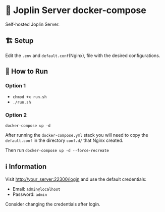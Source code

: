 # 📝 Joplin Server docker-compose
Self-hosted Joplin Server.

## 🏗️ Setup
Edit the `.env` and `default.conf`(Nginx), file with the desired configurations.

## 🚀 How to Run
### Option 1
* `chmod +x run.sh`
* `./run.sh`

### Option 2 
`docker-compose up -d`

After running the `docker-compose.yml` stack you will need to copy the `default.conf` in the directory `conf.d/` that Nginx created.

Then run
`docker-compose up -d --force-recreate`

## ℹ️ Information
Visit [http://your_server:22300/login](http://your_server:22300/login) and use the default credentials:
* Email: `admin@localhost`
* Password: `admin`

Consider changing the credentials after login.
